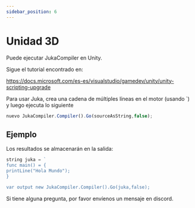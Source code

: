 ```yaml
---
sidebar_position: 6
---
```


# Unidad 3D

Puede ejecutar JukaCompiler en Unity.

Sigue el tutorial encontrado en:

https://docs.microsoft.com/es-es/visualstudio/gamedev/unity/unity-scripting-upgrade

Para usar Juka, crea una cadena de múltiples líneas en el motor (usando `) y luego ejecuta lo siguiente

```jsx
nuevo JukaCompiler.Compiler().Go(sourceAsString,false);
```

## Ejemplo

Los resultados se almacenarán en la salida:

```jsx
string juka = `
func main() = {
printLine("Hola Mundo");
}

var output new JukaCompiler.Compiler().Go(juka,false);
```

Si tiene alguna pregunta, por favor envíenos un mensaje en discord.